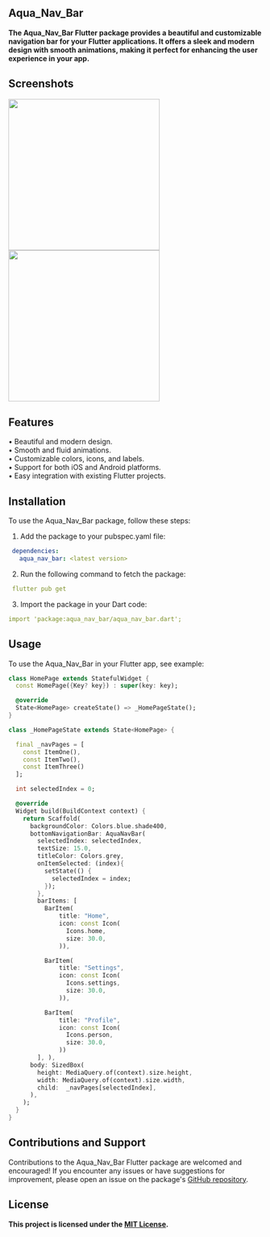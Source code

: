 ## Aqua_Nav_Bar

**The Aqua_Nav_Bar Flutter package provides a beautiful and customizable navigation bar for your Flutter applications. It offers a sleek and modern design with smooth animations, making it perfect for enhancing the user experience in your app.**

## Screenshots

<img src="https://i.postimg.cc/jS0FF2bp/s1.png" width="300" />
<img src="https://i.postimg.cc/sgYNdzfv/s2.png" width="300" />

[comment]: <> (<img src="https://i.postimg.cc/pXnSC8gQ/s3.png" width="300" />)



## Features
• Beautiful and modern design.<br>
• Smooth and fluid animations.<br>
• Customizable colors, icons, and labels.<br>
• Support for both iOS and Android platforms.<br>
• Easy integration with existing Flutter projects.

## Installation
To use the Aqua_Nav_Bar package, follow these steps:

1. Add the package to your pubspec.yaml file:
```yaml
 dependencies:
   aqua_nav_bar: <latest version>
```

2. Run the following command to fetch the package:
```yaml
 flutter pub get
```
3. Import the package in your Dart code:
```yaml
import 'package:aqua_nav_bar/aqua_nav_bar.dart';
```

## Usage
To use the Aqua_Nav_Bar in your Flutter app, see example:

```dart
class HomePage extends StatefulWidget {
  const HomePage({Key? key}) : super(key: key);

  @override
  State<HomePage> createState() => _HomePageState();
}

class _HomePageState extends State<HomePage> {

  final _navPages = [
    const ItemOne(),
    const ItemTwo(),
    const ItemThree()
  ];

  int selectedIndex = 0;

  @override
  Widget build(BuildContext context) {
    return Scaffold(
      backgroundColor: Colors.blue.shade400,
      bottomNavigationBar: AquaNavBar(
        selectedIndex: selectedIndex,
        textSize: 15.0,
        titleColor: Colors.grey,
        onItemSelected: (index){
          setState(() {
            selectedIndex = index;
          });
        },
        barItems: [
          BarItem(
              title: "Home",
              icon: const Icon(
                Icons.home,
                size: 30.0,
              )),

          BarItem(
              title: "Settings",
              icon: const Icon(
                Icons.settings,
                size: 30.0,
              )),

          BarItem(
              title: "Profile",
              icon: const Icon(
                Icons.person,
                size: 30.0,
              ))
        ], ),
      body: SizedBox(
        height: MediaQuery.of(context).size.height,
        width: MediaQuery.of(context).size.width,
        child:  _navPages[selectedIndex],
      ),
    );
  }
}
```

## Contributions and Support
Contributions to the Aqua_Nav_Bar Flutter package are welcomed and encouraged! If you encounter any issues or have suggestions for improvement, please open an issue on the package's [GitHub repository](https://github.com/Zee604/aqua_nav_bar.git).

## License
**This project is licensed under the [MIT License](https://opensource.org/license/mit/).**
